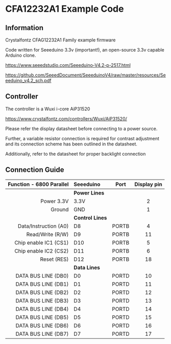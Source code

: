 # CFA12232A1 Example Code

## Information
Crystalfontz CFAG12232A1 Family example firmware

Code written for Seeeduino 3.3v (important!), an open-source 3.3v capable Arduino clone.

https://www.seeedstudio.com/Seeeduino-V4.2-p-2517.html

https://github.com/SeeedDocument/SeeeduinoV4/raw/master/resources/Seeeduino_v4.2_sch.pdf

## Controller
The controller is a Wuxi i-core AiP31520

https://www.crystalfontz.com/controllers/Wuxi/AiP31520/

Please refer the display datasheet before connecting to a power source.

Further, a variable resistor connection is required for contrast adjustment and its connection scheme has been outlined in the datasheet.

Additionally, refer to the datasheet for proper backlight connection

## Connection Guide
|  Function - 6800 Parallel        | Seeeduino | Port  | Display pin |
| -------------------------------: |:----------|:-----:|:-----------:|
|                                  |**Power Lines**                  |
|  Power 3.3V                      | 3.3V      |       |  2          |
|  Ground                          | GND       |       |  1          |
|                                  |**Control Lines**                |
|  Data/Instruction (A0)           | D8        | PORTB |  4          |
|  Read/Write       (R/W)          | D9        | PORTB |  11         |
|  Chip enable IC1  (CS1)          | D10       | PORTB |  5          |
|  Chip enable IC2  (CS2)          | D11       | PORTB |  6          |
|  Reset            (RES)          | D12       | PORTB |  18         |
|                                  |**Data Lines**                   |
|  DATA BUS LINE (DB0)             | D0        | PORTD |  10         |
|  DATA BUS LINE (DB1)             | D1        | PORTD |  11         |
|  DATA BUS LINE (DB2)             | D2        | PORTD |  12         |
|  DATA BUS LINE (DB3)             | D3        | PORTD |  13         |
|  DATA BUS LINE (DB4)             | D4        | PORTD |  14         |
|  DATA BUS LINE (DB5)             | D5        | PORTD |  15         |
|  DATA BUS LINE (DB6)             | D6        | PORTD |  16         |
|  DATA BUS LINE (DB7)             | D7        | PORTD |  17         |
